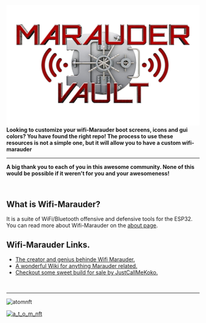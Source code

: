 ![Header](Images/mainheader.png)
<br>
 <b>Looking to customize your wifi-Marauder boot screens, icons and gui colors? You have found the right repo! The process to use these resources is not a simple one, but it will allow you to have a custom wifi-marauder</b>
 <hr>

<b>A big thank you to each of you in this awesome community. None of this would be possible if it weren't for you and your awesomeness!</b>

<br>

 ## What is Wifi-Marauder?
  It is a suite of WiFi/Bluetooth offensive and defensive tools for the ESP32. You can read more about Wifi-Marauder on the <a href="https://github.com/justcallmekoko/ESP32Marauder/wiki/about">about page</a>.


 ## Wifi-Marauder Links.
  * [The creator and genius behinde Wifi Marauder.](https://github.com/justcallmekoko/ESP32Marauder)
  * [A wonderful Wiki for anything Marauder related.](https://github.com/justcallmekoko/ESP32Marauder/wiki)
  * [Checkout some sweet build for sale by JustCallMeKoko.](https://www.tindie.com/stores/justcallmekoko/)
<br>
<hr>
<p align="left"> <img src="https://komarev.com/ghpvc/?username=atomnft&label=Profile%20views&color=0e75b6&style=flat" alt="atomnft" /> </p>

<p align="left"> <a href="https://twitter.com/a_t_o_m_nft" target="blank"><img src="https://img.shields.io/twitter/follow/a_t_o_m_nft?logo=twitter&style=for-the-badge" alt="a_t_o_m_nft" /></a> </p>

